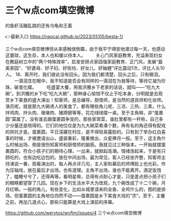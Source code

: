 # 三个w点com填空微博
的鱼虾活蹦乱跳的还有乌龟和王着

👉最新入口 https://naocai.github.io/2023/01/05/besta-1/

三个w点com填空微博但从来感触很倒霉，由于我平宁靖安地渡过每一天，也感动这寰球，这生存，本人也和缓以待本人。
　　关心门风家庭教育，充溢表现妇女在教庭树立中的“两个特殊效率”，启发安排点家园强家庭教育、正门风，发展“最美家园”、“好婆母、好子妇、好街坊、好女儿、好妯娌”评比震动1次，评比人头10人。
	18、离开时，我们彼此没有回头。因为我们都清楚，回头之后，只有眼泪。
　　一滴泪含在眼中，我不知道是否会有同样的一滴泪在为我等待，等待它凝为珍珠，破茧化蝶。
　　吃盛宴大餐，用我洪雅乡下老家的话说，就叫——“吃九大碗”。到洪雅的乡下吃“吃九大碗”，那种身心愉悦不仅止于吃本身，分明就是去观赏乡下美食的盛大演出！知客师，是总编导。厨倌师，是当然的道具师和化妆师。演员呢，就是那九大碗诱人的美食了。都有哪些角儿呢，三凉、三热、三素。什么拌鸡肉、拌头肉、墩墩肉、猪蹄膀等等，花花绿绿摆一桌。至于主角嘛，非“蛋裹圆”莫属了。没有谁去跟蛋裹圆争宠的，那些家常菜，谁肚里都有一杆称，自己多少分量还是晓得的。它们的地位仅是为九大碗菜肴凑个数，再有名的角还得有配戏的烘托才是。蛋裹圆，平日深藏在村庄，是不得轻易露脸的。只有到了举办红白喜事的时候，才被邀请出山，盛装重彩，隆重推出，众星捧月一般。至于，这主角什么时候出场，倒是很伤知客师和厨倌师的脑筋。我就见过三种版本。一开始就摆蛋裹圆的，符合小孩子们的期待心理，一出来，就掀起高潮。情绪涨起来，于是有只顾吃的，也有边吃边包的。放在中间出场，最为常见，客人已经坐齐整，知客师主持演说一番，观看演出的，每人再点评几句，主人家和幕后的师傅脸上也光彩。作为压轴戏，放在最后才出场，也有道理。主角不出场，谁也不能离开。酒足饭饱了，瞌睡兮兮了，还得再等。看明星嘛，总得有点耐心才是，只是差点把小孩子们的眼睛都望穿了几回。现在乡下的生活水平大为改观，九个碗改成了十二个碗，月月红嘛。一般的角儿，有些变化，比如从城里请来的全鱼、全鸡什么的，图的是排场。但蛋裹圆的主角地位岿然不动——蛋裹圆是乡下美食大戏的“宗”。至于，主餐之前，再加几道点心，那些只能算是大戏上演前的序幕。

https://github.com/werytos/wvfjm/issues/4
三个w点com填空微博
